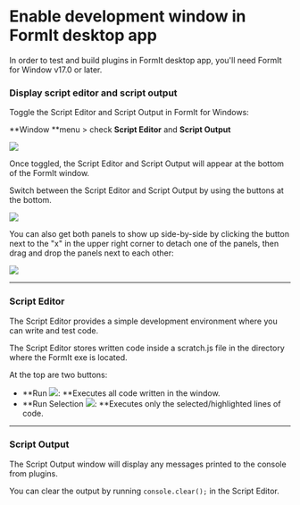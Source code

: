 # Enable development window in FormIt desktop app



In order to test and build plugins in FormIt desktop app, you'll need FormIt for Window v17.0 or later.



### **Display script editor and script output**

Toggle the Script Editor and Script Output in FormIt for Windows:

**Window **menu > check **Script Editor** and **Script Output**

![](https://formit3d.github.io/FormItExamplePlugins/docs/images/EnableDevelopmentWindows.PNG)

Once toggled, the Script Editor and Script Output will appear at the bottom of the FormIt window.

Switch between the Script Editor and Script Output by using the buttons at the bottom.

![](https://formit3d.github.io/FormItExamplePlugins/docs/images/ScriptEditorDefaultState.PNG)

You can also get both panels to show up side-by-side by clicking the button next to the "x" in the upper right corner to detach one of the panels, then drag and drop the panels next to each other:

![](https://formit3d.github.io/FormItExamplePlugins/docs/images/ScriptEditor+ScriptOutputConfiguration.gif)

****

### **Script Editor**

The Script Editor provides a simple development environment where you can write and test code.

The Script Editor stores written code inside a scratch.js file in the directory where the FormIt exe is located.

At the top are two buttons:

* **Run **![](<../../../../.gitbook/assets/image (4).png>)**: **Executes all code written in the window.
* **Run Selection **![](<../../../../.gitbook/assets/image (15).png>)**:  **Executes only the selected/highlighted lines of code.

****

### **Script Output**

The Script Output window will display any messages printed to the console from plugins.

You can clear the output by running `console.clear();` in the Script Editor.
